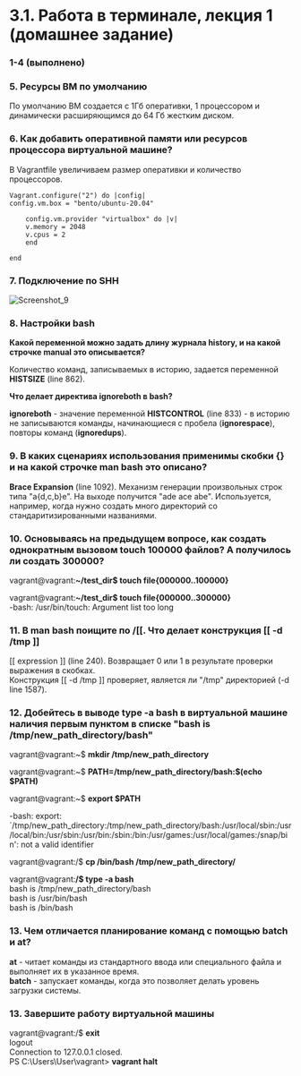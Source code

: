 # 3.1. Работа в терминале, лекция 1 (домашнее задание)

### 1-4 (выполнено)

### 5. Ресурсы ВМ по умолчанию

По умолчанию ВМ создается с 1Гб оперативки, 1 процессором и динамически расширяющимся до 64 Гб жестким диском.

### 6. Как добавить оперативной памяти или ресурсов процессора виртуальной машине?

В Vagrantfile увеличиваем размер оперативки и количество процессоров.

```
Vagrant.configure("2") do |config| 
config.vm.box = "bento/ubuntu-20.04"
	
	config.vm.provider "virtualbox" do |v|
	v.memory = 2048
	v.cpus = 2
	end

end
```

### 7. Подключение по SHH

![Screenshot_9](https://user-images.githubusercontent.com/72273610/119250783-44f7b280-bbc4-11eb-942c-2eba67c344c1.png)

### 8. Настройки bash
**Какой переменной можно задать длину журнала history, и на какой строчке manual это описывается?**

Количество команд, записываемых в историю, задается переменной **HISTSIZE** (line 862).  

**Что делает директива ignoreboth в bash?**

**ignoreboth** - значение переменной **HISTCONTROL** (line 833) - в историю не записываются команды, начинающиеся с пробела (**ignorespace**),  повторы команд (**ignoredups**).

### 9. В каких сценариях использования применимы скобки {} и на какой строчке man bash это описано?

**Brace Expansion** (line 1092). Механизм генерации произвольных строк типа "a{d,c,b}e". На выходе получится "ade ace abe". Используется, например, когда нужно создать много директорий со стандаритизированными названиями.

### 10. Основываясь на предыдущем вопросе, как создать однократным вызовом touch 100000 файлов? А получилось ли создать 300000?

vagrant@vagrant:**~/test_dir$ touch file{000000..100000}**  

vagrant@vagrant:**~/test_dir$ touch file{000000..300000}**  
-bash: /usr/bin/touch: Argument list too long

### 11. В man bash поищите по /\[\[. Что делает конструкция [[ -d /tmp ]]

[[ expression ]] (line 240). Возвращает 0 или 1 в результате проверки выражения в скобках.  
Конструкция [[ -d /tmp ]] проверяет, является ли "/tmp" директорией (-d line 1587).

### 12. Добейтесь в выводе type -a bash в виртуальной машине наличия первым пунктом в списке "bash is /tmp/new_path_directory/bash"

vagrant@vagrant:~$ **mkdir /tmp/new_path_directory**  

vagrant@vagrant:~$ **PATH=/tmp/new_path_directory/bash:$(echo $PATH)**  

vagrant@vagrant:~$ **export $PATH**  

-bash: export: `/tmp/new_path_directory:/tmp/new_path_directory/bash:/usr/local/sbin:/usr/local/bin:/usr/sbin:/usr/bin:/sbin:/bin:/usr/games:/usr/local/games:/snap/bin': not a valid identifier  

vagrant@vagrant:/$ **cp /bin/bash /tmp/new_path_directory/**  

vagrant@vagrant:**/$ type -a bash**  
bash is /tmp/new_path_directory/bash  
bash is /usr/bin/bash  
bash is /bin/bash  

### 13. Чем отличается планирование команд с помощью batch и at?

**at** - читает команды из стандартного ввода или специального файла и выполняет их в указанное время.  
**batch** - запускает команды, когда это позволяет делать уровень загрузки системы.

### 13. Завершите работу виртуальной машины

vagrant@vagrant:/$ **exit**  
logout  
Connection to 127.0.0.1 closed.  
PS C:\Users\User\vagrant> **vagrant halt**




